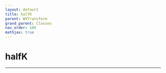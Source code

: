 ```yaml
---
layout: default
title: halfK
parent: WVTransform
grand_parent: Classes
nav_order: 104
mathjax: true
---
```


#  halfK




---

